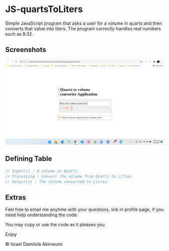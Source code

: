 
# JS-quartsToLiters

Simple JavaScript program that asks a user for a volume in quarts and then converts that value into liters. The program correctly handles real numbers such as 9.32.


## Screenshots

![App Screenshot](preview.png)


  
## Defining Table

```javascript
// Input(s) : A volume in Quarts 
// Processing : Convert the volume from Quartz to Litres 
// Output(s) : The volume converted to Litres
```

  
## Extras

Feel free to email me anytime with your questions, link in profile page, if you need help understanding the code. 

You may copy or use the code as it pleases you.

Enjoy

&copy; Israel Damilola Akinwumi
  